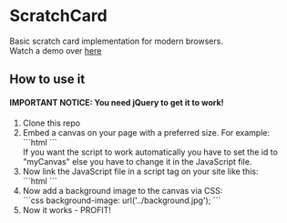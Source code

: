 # ScratchCard
Basic scratch card implementation for modern browsers.<br/>
Watch a demo over <a href="http://sebastianwachter.github.io/ScratchCard/">here</a>
## How to use it
#### IMPORTANT NOTICE: You need jQuery to get it to work!
<ol>
<li>Clone this repo</li>
<li>Embed a canvas on your page with a preferred size. For example: <br/>
```html
<canvas id="myCanvas" width="500" height="500"></canvas>
```
<br/>If you want the script to work automatically you have to set the id to "myCanvas" else you have to change it in the JavaScript file.</li>
<li>Now link the JavaScript file in a script tag on your site like this:<br/>
```html
<script type="text/javascript" src="scripts/script.js"></script>
```
</li>
<li>Now add a background image to the canvas via CSS:<br/>
```css
background-image: url('../background.jpg');
```
</li>
<li>Now it works - PROFIT!</li>
